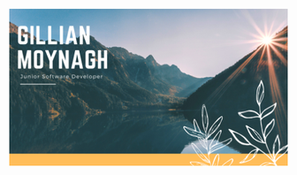 ![cover](https://github.com/CleoBrown/CleoBrown/blob/main/cover.png/Modern%20Minimal%20Technology%20Background%20Facebook%20Cover.png)
